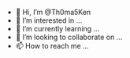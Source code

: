 - 👋 Hi, I’m @Th0ma5Ken
- 👀 I’m interested in ...
- 🌱 I’m currently learning ...
- 💞️ I’m looking to collaborate on ...
- 📫 How to reach me ...

<!---
Th0ma5Ken/Th0ma5Ken is a ✨ special ✨ repository because its `README.md` (this file) appears on your GitHub profile.
You can click the Preview link to take a look at your changes.
--->
